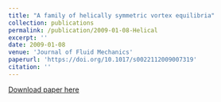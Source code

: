 ```yaml
---
title: "A family of helically symmetric vortex equilibria"
collection: publications
permalink: /publication/2009-01-08-Helical
excerpt: ''
date: 2009-01-08
venue: 'Journal of Fluid Mechanics'
paperurl: 'https://doi.org/10.1017/s0022112009007319'
citation: ''
---
```


[Download paper here]()
